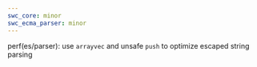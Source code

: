 ```yaml
---
swc_core: minor
swc_ecma_parser: minor
---
```


perf(es/parser): use `arrayvec` and unsafe `push` to optimize escaped string parsing
